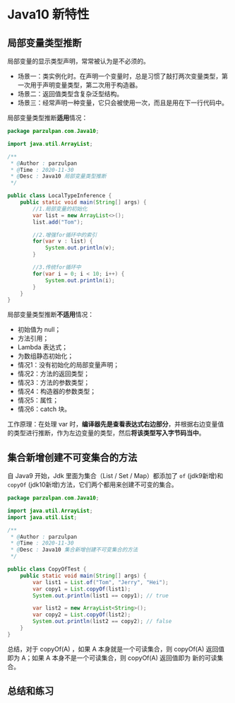# Java10 新特性

## 局部变量类型推断

局部变量的显示类型声明，常常被认为是不必须的。

* 场景一：类实例化时。在声明一个变量时，总是习惯了敲打两次变量类型，第一次用于声明变量类型，第二次用于构造器。
* 场景二：返回值类型含复杂泛型结构。
* 场景三：经常声明一种变量，它只会被使用一次，而且是用在下一行代码中。

局部变量类型推断**适用**情况：

```java
package parzulpan.com.Java10;

import java.util.ArrayList;

/**
 * @Author : parzulpan
 * @Time : 2020-11-30
 * @Desc : Java10 局部变量类型推断
 */

public class LocalTypeInference {
    public static void main(String[] args) {
        //1.局部变量的初始化
        var list = new ArrayList<>();
        list.add("Tom");

        //2.增强for循环中的索引
        for(var v : list) {
            System.out.println(v);
        }

        //3.传统for循环中
        for(var i = 0; i < 10; i++) {
            System.out.println(i);
        }
    }
}
```

局部变量类型推断**不适用**情况：

* 初始值为 null；
* 方法引用；
* Lambda 表达式；
* 为数组静态初始化；
* 情况1：没有初始化的局部变量声明；
* 情况2：方法的返回类型；
* 情况3：方法的参数类型；
* 情况4：构造器的参数类型；
* 情况5：属性；
* 情况6：catch 块。

工作原理：在处理 var 时，**编译器先是查看表达式右边部分**，并根据右边变量值的类型进行推断，作为左边变量的类型，然后**将该类型写入字节码当中**。

## 集合新增创建不可变集合的方法

自 Java9 开始，Jdk 里面为集合（List / Set / Map）都添加了 `of` (jdk9新增)和 `copyOf` (jdk10新增)方法，它们两个都用来创建不可变的集合。

```java
package parzulpan.com.Java10;

import java.util.ArrayList;
import java.util.List;

/**
 * @Author : parzulpan
 * @Time : 2020-11-30
 * @Desc : Java10 集合新增创建不可变集合的方法
 */

public class CopyOfTest {
    public static void main(String[] args) {
        var list1 = List.of("Tom", "Jerry", "Hei");
        var copy1 = List.copyOf(list1);
        System.out.println(list1 == copy1); // true

        var list2 = new ArrayList<String>();
        var copy2 = List.copyOf(list2);
        System.out.println(list2 == copy2); // false
    }
}
```

总结，对于 copyOf(A) ，如果 A 本身就是一个可读集合，则 copyOf(A) 返回值即为 A；如果 A 本身不是一个可读集合，则 copyOf(A) 返回值即为 新的可读集合。

## 总结和练习
